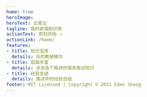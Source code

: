 ```yaml
---
home: true
heroImage: 
heroText: 云笔记
tagline: 我的前端知识库
actionText: 即刻开始 →
actionLink: /home/
features:
- title: 知识宝库
  details: 存的都是精华
- title: 层面丰富
  details: 涉及各个板块的很多面试知识
- title: 经验总结
  details: 面试中的经验总结
footer: MIT Licensed | Copyright © 2021 Eden Sheng
---
```

